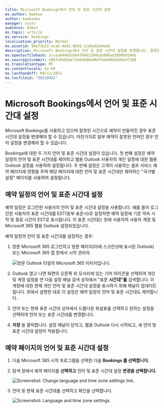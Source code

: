 ```yaml
---
title: Microsoft Bookings에서 언어 및 표준 시간대 설정
ms.author: kwekua
author: kwekuako
manager: scotv
audience: Admin
ms.topic: article
ms.service: bookings
localization_priority: Normal
ms.assetid: 94af3e22-aca6-4e91-8b91-1cd5a02a9ea8
description: Microsoft Bookings에서 언어 및 표준 시간대 설정을 변경합니다. 잘못된 시간으로 예약을 만든 경우 Bookings가 잘못된 표준 시간대에 대해 설정될 수 있습니다.
ms.openlocfilehash: 2ccea0446d168476961294ba5800ad3899bd24eb
ms.sourcegitcommit: d08fe0282be75483608e96df4e6986d346e97180
ms.translationtype: MT
ms.contentlocale: ko-KR
ms.lasthandoff: 09/12/2021
ms.locfileid: "59219452"
---
```

# <a name="set-language-and-time-zones-in-microsoft-bookings"></a>Microsoft Bookings에서 언어 및 표준 시간대 설정

Microsoft Bookings를 사용하고 있으며 잘못된 시간으로 예약이 만들어진 경우 표준 시간대 설정을 변경해야 할 수 있습니다. 마찬가지로 일부 예약이 잘못된 언어인 경우 언어 설정을 변경해야 할 수 있습니다.

Bookings에 대한 두 가지 언어 및 표준 시간대 설정이 있습니다. 첫 번째 설정은 예약 일정의 언어 및 표준 시간대를 제어하고 웹용 Outlook 사용자의 개인 일정에 대한 웹용 Outlook 설정을 사용하여 설정됩니다. 두 번째 설정은 고객이 사용하는 셀프 서비스 예약 페이지에 영향을 주며 해당 페이지에 대한 언어 및 표준 시간대만 제어하는 "국가별 설정" 페이지를 사용하여 설정됩니다.

## <a name="setting-language-and-time-zone-for-a-booking-calendar"></a>예약 일정의 언어 및 표준 시간대 설정

예약 일정은 로그인한 사용자의 언어 및 표준 시간대 설정을 사용합니다. 예를 들어 로그인한 사용자의 표준 시간대를 EST(동부 표준시)로 설정하면 예약 일정에 기존 약속 시작 및 종료 시간이 EST로 표시됩니다. 이 표준 시간대는 원래 사용자의 사용자 계정 및 Microsoft 365 웹용 Outlook 설정되었습니다.

예약 일정의 언어 및 표준 시간대를 설정하는 경우:

1. 방문 Microsoft 365 로그인하고 방문 페이지(아래 스크린샷에 표시된 Outlook) 또는 Microsoft 365 앱 창에서 시작 관리자.

   ![방문 Outlook 타일의 Microsoft 365 이미지입니다.](../media/bookings-outlook-tile.png)

1. Outlook 열고 나면 화면의  오른쪽 위 모서리에 있는 기어 아이콘을 선택하여 개인 및 계정 설정을 연 다음 설정 패널 검색 상자에서 "표준 **시간대"를** 검색합니다. 이 계정에 대한 현재 개인 언어 및 표준 시간대 설정을 표시하기 위해 패널이 업데이트됩니다. 위에서 설명한 대로 이 설정은 예약 일정의 언어 및 표준 시간대도 제어합니다.

1. 언어 또는 현재 표준 시간대 상자에서 드롭다운  화살표를 선택하고 원하는 설정을 선택하여 언어 또는 표준 시간대를 변경합니다.

1. **저장** 을 클릭합니다. 설정 패널이 닫히고, 웹용 Outlook 다시 시작되고, 새 언어 및 표준 시간대 설정이 적용됩니다.

## <a name="setting-the-language-and-time-zone-for-the-booking-page"></a>예약 페이지의 언어 및 표준 시간대 설정

1. 다음 Microsoft 365 시작 프로그램을 선택한 다음 **Bookings 를 선택합니다.**

1. 탐색 창에서 예약 페이지를 **선택하고** 언어 및 표준 시간대 설정 **변경을 선택합니다.**

   ![Screenshot: Change language and time zone settings link.](../media/bookings-region-language-timezone-settings.png)

1. 언어 및 현재 표준 시간대를 선택하고 확인을 선택합니다.

   ![Screenshot: Language and time zone settings.](../media/bookings-region-timezone-settings.png)
